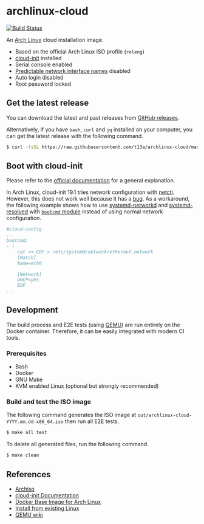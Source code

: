 # archlinux-cloud

[![Build Status](https://travis-ci.org/t13a/archlinux-cloud.svg?branch=master)](https://travis-ci.org/t13a/archlinux-cloud)

An [Arch Linux](https://www.archlinux.org) cloud installation image.

- Based on the official Arch Linux ISO profile (`releng`)
- [cloud-init](https://cloud-init.io) installed
- Serial console enabled
- [Predictable network interface names](https://www.freedesktop.org/wiki/Software/systemd/PredictableNetworkInterfaceNames/) disabled
- Auto login disabled
- Root password locked

## Get the latest release

You can download the latest and past releases from [GitHub releases](https://github.com/t13a/archlinux-cloud/releases).

Alternatively, if you have `bash`, `curl` and `jq` installed on your computer, you can get the latest release with the following command.

```sh
$ curl -fsSL https://raw.githubusercontent.com/t13a/archlinux-cloud/master/get-archlinux-cloud.sh | sh
```

## Boot with cloud-init

Please refer to the [official documentation](https://cloudinit.readthedocs.io/) for a general explanation.

In Arch Linux, cloud-init 19.1 tries network configuration with [netctl](https://wiki.archlinux.org/index.php/Netctl). However, this does not work well because it has a [bug](https://bugs.launchpad.net/cloud-init/+bug/1714495). As a workaround, the following example shows how to use [systemd-networkd](https://wiki.archlinux.org/index.php/Systemd-networkd) and [systemd-resolved](https://wiki.archlinux.org/index.php/Systemd-resolved) with [`bootcmd` module](https://cloudinit.readthedocs.io/en/latest/topics/modules.html#bootcmd) instead of using normal network configuration.

```yaml
#cloud-config
...
bootcmd:
- |
    cat << EOF > /etc/systemd/network/ethernet.network
    [Match]
    Name=eth0

    [Network]
    DHCP=yes
    EOF
...
```

## Development

The build process and E2E tests (using [QEMU](https://www.qemu.org/)) are run entirely on the Docker container. Therefore, it can be easily integrated with modern CI tools.

### Prerequisites

- Bash
- Docker
- GNU Make
- KVM enabled Linux (optional but strongly recommended)

### Build and test the ISO image

The following command generates the ISO image at `out/archlinux-cloud-YYYY.mm.dd-x86_64.iso` then run all E2E tests.

```sh
$ make all test
```

To delete all generated files, run the following command.

```sh
$ make clean
```

## References

- [Archiso](https://wiki.archlinux.org/index.php/Archiso)
- [cloud-init Documentation](https://cloudinit.readthedocs.io/)
- [Docker Base Image for Arch Linux](https://github.com/archlinux/archlinux-docker)
- [Install from existing Linux](https://wiki.archlinux.org/index.php/Install_from_existing_Linux)
- [QEMU wiki](https://wiki.qemu.org)
